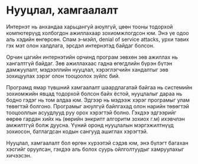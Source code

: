 # Нууцлал, хамгаалалт

Интернэт нь анхандаа харьцангуй аюулгүй, цөөн тооны тодорхой компютерүүд холбогдон ажиллахаар зохиомжлогдсон юм. Энэ үе одоо аль хэдийн өнгөрсөн. Спам э-мэйл, denial of service attacks, урхи тавих гэх мэт олон халдлага, эрсдэл интернэтэд байдаг болсон.

Орчин цагийн интернэтийн орчинд програм зөвхөн зөв ажиллах нь хангалтгүй байдаг. Зөв ажиллахаас гадна өгөгдлийн бүрэн бүтэн дамжуулалт, мэдээллийн нууцлал, хэрэглэгчийн хандалтыг зөв зохицуулах зэрэг олон тооцоолох зүйлс бий.

Програмд ямар түвшний хамгаалалт шаардлагатай байгаа нь системийн зохиомжийн явцад тодорхой болсон байх ёстой, нууцлалыг дараа нь бодно гэдэг нь том алдаа юм. Эдгээр нь мэдээж хэрэг програмыг улам төвөгтэй болгоно. Програмыг аюулгүй байлгахад олон нарийн төвөгтэй тооцооллын асуудлууд руу орох хэрэгтэй болно. Гэхдээ эдгээрийг өөрөө гардан хийх нь \(өөрийн энкрипт алгоритм зохиох г.м\) ихэвчлэн амжилтгүй болж дуусна. Үүний оронд нууцлалын мэргэжилтнүүд зохиосон, батлагдсан кодын сангууд ашиглах хэрэгтэй.

Нууцлал, хамгаалалт бол өргөн хүрээтэй сэдэв юм, энэ бүлэгт багахан хэсгийг оруулсан, гэхдээ аль болох суурь ойлголтуудыг хамруулахыг хичээсэн. 

